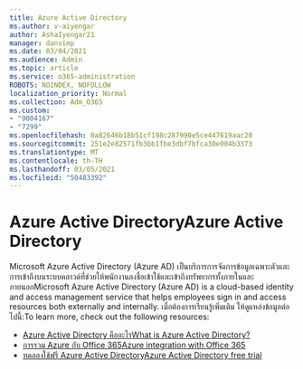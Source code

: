```yaml
---
title: Azure Active Directory
ms.author: v-aiyengar
author: AshaIyengar21
manager: dansimp
ms.date: 03/04/2021
ms.audience: Admin
ms.topic: article
ms.service: o365-administration
ROBOTS: NOINDEX, NOFOLLOW
localization_priority: Normal
ms.collection: Adm_O365
ms.custom:
- "9004167"
- "7299"
ms.openlocfilehash: 0a82646b18b51cf198c287990e5ce447619aac20
ms.sourcegitcommit: 251e2e82571fb3bb1fbe3dbf7bfca30e004b3373
ms.translationtype: MT
ms.contentlocale: th-TH
ms.lasthandoff: 03/05/2021
ms.locfileid: "50483392"
---
```

# <a name="azure-active-directory"></a><span data-ttu-id="94e9c-102">Azure Active Directory</span><span class="sxs-lookup"><span data-stu-id="94e9c-102">Azure Active Directory</span></span>

<span data-ttu-id="94e9c-103">Microsoft Azure Active Directory (Azure AD) เป็นบริการการจัดการข้อมูลเฉพาะตัวและการเข้าถึงบนระบบคลาวด์ที่ช่วยให้พนักงานลงชื่อเข้าใช้และเข้าถึงทรัพยากรทั้งภายในและภายนอก</span><span class="sxs-lookup"><span data-stu-id="94e9c-103">Microsoft Azure Active Directory (Azure AD) is a cloud-based identity and access management service that helps employees sign in and access resources both externally and internally.</span></span> <span data-ttu-id="94e9c-104">เมื่อต้องการเรียนรู้เพิ่มเติม ให้ดูแหล่งข้อมูลต่อไปนี้:</span><span class="sxs-lookup"><span data-stu-id="94e9c-104">To learn more, check out the following resources:</span></span>

- [<span data-ttu-id="94e9c-105">Azure Active Directory คืออะไร</span><span class="sxs-lookup"><span data-stu-id="94e9c-105">What is Azure Active Directory?</span></span>](https://go.microsoft.com/fwlink/?linkid=2081145)
- [<span data-ttu-id="94e9c-106">การรวม Azure กับ Office 365</span><span class="sxs-lookup"><span data-stu-id="94e9c-106">Azure integration with Office 365</span></span>](https://go.microsoft.com/fwlink/?linkid=2081218)
- [<span data-ttu-id="94e9c-107">ทดลองใช้ฟรี Azure Active Directory</span><span class="sxs-lookup"><span data-stu-id="94e9c-107">Azure Active Directory free trial</span></span>](https://go.microsoft.com/fwlink/?linkid=2081144)
